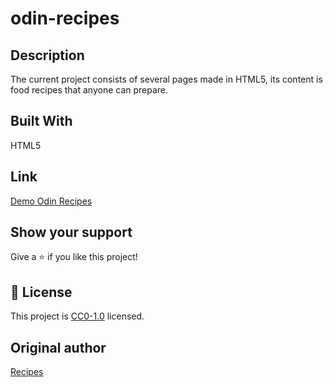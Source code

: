 # odin-recipes

## Description
The current project consists of several pages made in HTML5, its content is food recipes that anyone can prepare.

## Built With
HTML5

## Link
[Demo Odin Recipes](https://danielyepez13.github.io/odin-recipes/)

## Show your support
Give a ⭐️ if you like this project!

## 📝 License
This project is [CC0-1.0](LICENSE) licensed.

## Original author 
[Recipes](https://www.bbcgoodfood.com/recipes/)
